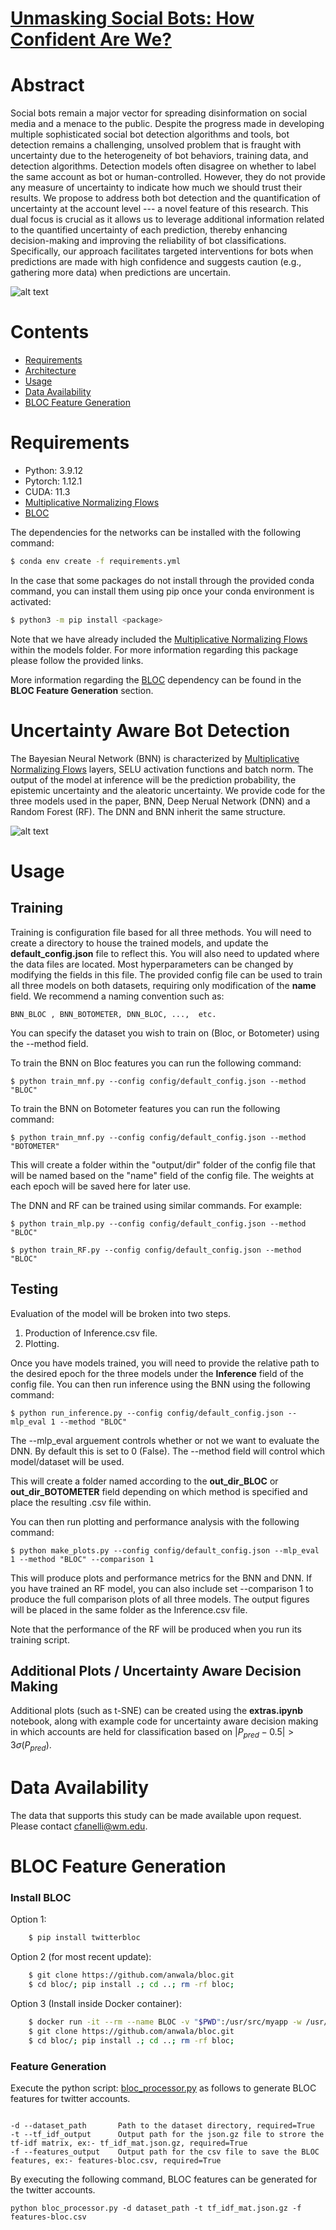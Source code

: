 # [Unmasking Social Bots: How Confident Are We?](https://arxiv.org/abs/2407.13929)

# Abstract 

Social bots remain a major vector for spreading disinformation on social media and a menace to the public. Despite the progress made in developing multiple sophisticated social bot detection algorithms and tools, bot detection remains a challenging, unsolved problem that is fraught with uncertainty due to the heterogeneity of bot behaviors, training data, and detection algorithms. Detection models often disagree on whether to label the same account as bot or human-controlled. However, they do not provide any measure of uncertainty to indicate how much we should trust their results. We propose to address both bot detection and the quantification of uncertainty at the account level --- a novel feature of this research. This dual focus is crucial as it allows us to leverage additional information related to the quantified uncertainty of each prediction, thereby enhancing decision-making and improving the reliability of bot classifications. Specifically, our approach facilitates targeted interventions for bots when predictions are made with high confidence and suggests caution (e.g., gathering more data) when predictions are uncertain.

![alt text](Figures/intro_figure.png)

# Contents
- [Requirements](#Section-1)
- [Architecture](#Section-2)
- [Usage](#Section-3)
- [Data Availability](#Section-4)
- [BLOC Feature Generation](#Section-5)
    

# Requirements

- Python:     3.9.12
- Pytorch:    1.12.1
- CUDA:       11.3
- [Multiplicative Normalizing Flows](https://github.com/janosh/torch-mnf)
- [BLOC](https://github.com/anwala/bloc)

The dependencies for the networks can be installed with the following command:

```bash
$ conda env create -f requirements.yml
```

In the case that some packages do not install through the provided conda command, you can install them using pip once your conda environment is activated:

```bash
$ python3 -m pip install <package>
```

Note that we have already included the [Multiplicative Normalizing Flows](https://github.com/janosh/torch-mnf) within the models folder. For more information regarding this package please follow the provided links. 

More information regarding the [BLOC](https://github.com/anwala/bloc) dependency can be found in the __BLOC Feature Generation__ section.

# Uncertainty Aware Bot Detection

The Bayesian Neural Network (BNN) is characterized by [Multiplicative Normalizing Flows](https://github.com/janosh/torch-mnf) layers, SELU activation functions and batch norm. The output of the model at inference will be the prediction probability, the epistemic uncertainty and the aleatoric uncertainty. We provide code for the three models used in the paper, BNN, Deep Nerual Network (DNN) and a Random Forest (RF). The DNN and BNN inherit the same structure.

![alt text](Figures/Analysis_Pipeline.png)



# Usage 

## Training 

Training is configuration file based for all three methods. You will need to create a directory to house the trained models, and update the __default_config.json__ file to reflect this. You will also need to updated where the data files are located. Most hyperparameters can be changed by modifying the fields in this file. The provided config file can be used to train all three models on both datasets, requiring only modification of the __name__ field. We recommend a naming convention such as:
    
`BNN_BLOC , BNN_BOTOMETER, DNN_BLOC, ...,  etc. `
    
You can specify the dataset you wish to train on (Bloc, or Botometer) using the --method field.
    
To train the BNN on Bloc features you can run the following command:
    
```
$ python train_mnf.py --config config/default_config.json --method "BLOC"
```

To train the BNN on Botometer features you can run the following command:
    
```
$ python train_mnf.py --config config/default_config.json --method "BOTOMETER"
```

This will create a folder within the "output/dir" folder of the config file that will be named based on the "name" field of the config file. The weights at each epoch will be saved here for later use.
    
The DNN and RF can be trained using similar commands. For example:
    
```
$ python train_mlp.py --config config/default_config.json --method "BLOC"
```` 

```
$ python train_RF.py --config config/default_config.json --method "BLOC"
```

## Testing

Evaluation of the model will be broken into two steps.
    
1. Production of Inference.csv file.
2. Plotting.
    
Once you have models trained, you will need to provide the relative path to the desired epoch for the three models under the __Inference__ field of the config file. You can then run inference using the BNN using the following command:
    
```
$ python run_inference.py --config config/default_config.json --mlp_eval 1 --method "BLOC"
```

The --mlp_eval arguement controls whether or not we want to evaluate the DNN. By default this is set to 0 (False). The --method field will control which model/dataset will be used.

This will create a folder named according to the __out_dir_BLOC__ or __out_dir_BOTOMETER__ field depending on which method is specified and place the resulting .csv file within.

You can then run plotting and performance analysis with the following command:

```
$ python make_plots.py --config config/default_config.json --mlp_eval 1 --method "BLOC" --comparison 1
```
    
This will produce plots and performance metrics for the BNN and DNN. If you have trained an RF model, you can also include set --comparison 1 to produce the full comparison plots of all three models. The output figures will be placed in the same folder as the Inference.csv file.  
    
Note that the performance of the RF will be produced when you run its training script.

## Additional Plots / Uncertainty Aware Decision Making
    
Additional plots (such as t-SNE) can be created using the __extras.ipynb__ notebook, along with example code for uncertainty aware decision making in which accounts are held for classification based on $|P_{pred} - 0.5| > 3\sigma(P_{pred}).$ 

# Data Availability

The data that supports this study can be made available upon request. Please contact [cfanelli@wm.edu](mailto:cfanelli@wm.edu).

# BLOC Feature Generation

### Install BLOC

Option 1:
```bash
    $ pip install twitterbloc
```
    
Option 2 (for most recent update):
```bash
    $ git clone https://github.com/anwala/bloc.git
    $ cd bloc/; pip install .; cd ..; rm -rf bloc;
```
    
Option 3 (Install inside Docker container):
```bash
    $ docker run -it --rm --name BLOC -v "$PWD":/usr/src/myapp -w /usr/src/myapp python:3.7-stretch bash
    $ git clone https://github.com/anwala/bloc.git
    $ cd bloc/; pip install .; cd ..; rm -rf bloc;
```

### Feature Generation

Execute the python script: [bloc_processor.py](BlocProcessing/bloc_processor.py) as follows to generate BLOC features for twitter accounts.

```

-d --dataset_path       Path to the dataset directory, required=True
-t --tf_idf_output      Output path for the json.gz file to strore the tf-idf matrix, ex:- tf_idf_mat.json.gz, required=True
-f --features_output    Output path for the csv file to save the BLOC features, ex:- features-bloc.csv, required=True
```

By executing the following command, BLOC features can be generated for the twitter accounts. 

```
python bloc_processor.py -d dataset_path -t tf_idf_mat.json.gz -f features-bloc.csv
```
